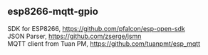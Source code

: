esp8266-mqtt-gpio
------------------------


SDK for ESP8266, https://github.com/pfalcon/esp-open-sdk  
JSON Parser, https://github.com/zserge/jsmn  
MQTT client from Tuan PM, https://github.com/tuanpmt/esp_mqtt  